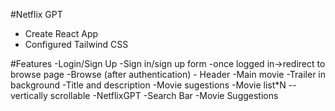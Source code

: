 #Netflix GPT

- Create React App
- Configured Tailwind CSS

#Features
-Login/Sign Up
    -Sign in/sign up form
    -once logged in->redirect to browse page
-Browse (after authentication)
    - Header
    -Main movie
        -Trailer in background
        -Title and description
    -Movie sugestions
        -Movie list*N -- vertically scrollable
-NetflixGPT
    -Search Bar
    -Movie Suggestions